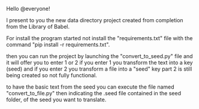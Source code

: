 Hello @everyone!

I present to you the new data directory project created from completion from the Library of Babel.


For install the program started not install the "requirements.txt" file with the command 
"pip install -r requirements.txt".

then you can run the project by launching the "convert_to_seed.py" file and it will 
offer you to enter 1 or 2 if you enter 1 you transform the text into a key (seed) 
and if you enter 2 you transform a file into a "seed" key part 2 is still being 
created so not fully functional.

to have the basic text from the seed you can execute the file named "convert_to_file.py" 
then indicating the .seed file contained in the seed folder, of the seed you want to translate.
